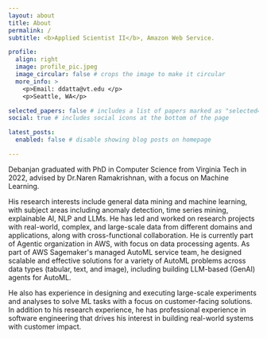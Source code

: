 ```yaml
---
layout: about
title: About
permalink: /
subtitle: <b>Applied Scientist II</b>, Amazon Web Service. 

profile:
  align: right
  image: profile_pic.jpeg
  image_circular: false # crops the image to make it circular
  more_info: >
    <p>Email: ddatta@vt.edu </p>
    <p>Seattle, WA</p>

selected_papers: false # includes a list of papers marked as "selected={true}"
social: true # includes social icons at the bottom of the page

latest_posts:
  enabled: false # disable showing blog posts on homepage

---
```


Debanjan graduated with PhD in Computer Science from Virginia Tech in 2022, advised by Dr.Naren Ramakrishnan, with a focus on Machine Learning. 


His research interests include general data mining and machine learning, with subject areas including anomaly detection, time series mining, explainable AI, NLP and LLMs. He has led and worked on research projects with real-world, complex, and large-scale data from different domains and applications, along with cross-functional collaboration.  He is currently part of Agentic organization in AWS, with focus on data processing agents. As part of AWS Sagemaker's managed AutoML service team, he designed scalable and effective solutions for a variety of AutoML problems across data types (tabular, text, and image), including building LLM-based (GenAI) agents for AutoML. 

He also has experience in designing and executing large-scale experiments and analyses to solve ML tasks with a focus on customer-facing solutions.
In addition to his research experience, he has professional experience in software engineering that drives his interest in building real-world systems with customer impact.
